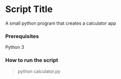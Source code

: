 # Script Title
<!--Remove the below lines and add yours -->
A small python program that creates a calculator app

### Prerequisites
<!--Remove the below lines and add yours -->
Python 3

### How to run the script
<!--Remove the below lines and add yours -->
> python calculator.py



